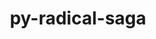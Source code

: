 ---
title: "py-radical-saga"
layout: cache
categories: [package, develop-2024-05-12]
meta: {"versions": ["1.47.0"], "compilers": ["gcc@=11.4.0", "gcc@=9.4.0", "oneapi@=2024.0.0"], "oss": ["ubuntu20.04", "ubuntu22.04"], "platforms": ["linux"], "targets": ["neoverse_v1", "neoverse_v2", "ppc64le", "x86_64_v3"], "stacks": ["e4s", "e4s-neoverse-v2", "e4s-neoverse_v1", "e4s-oneapi", "e4s-power", "root"], "num_specs": 5, "num_specs_by_stack": {"root": 5, "e4s-power": 1, "e4s-neoverse_v1": 1, "e4s-neoverse-v2": 1, "e4s": 1, "e4s-oneapi": 1}}
spec_details: [{"hash": "6wbvpq3py63czeefcwpa4hnnwpudncix", "compiler": "gcc@=9.4.0", "versions": ["1.47.0"], "os": "ubuntu20.04", "platform": "linux", "target": "ppc64le", "variants": ["build_system=python_pip"], "stacks": ["root", "e4s-power"], "size": "-", "tarball": "https://binaries.spack.io/releases/develop-2024-05-12/build_cache/linux-ubuntu20.04-ppc64le/gcc-9.4.0/py-radical-saga-1.47.0/linux-ubuntu20.04-ppc64le-gcc-9.4.0-py-radical-saga-1.47.0-6wbvpq3py63czeefcwpa4hnnwpudncix.spack"}, {"hash": "ryxgqthr4t5gznuyzvoxhd7xsjwekvss", "compiler": "gcc@=11.4.0", "versions": ["1.47.0"], "os": "ubuntu22.04", "platform": "linux", "target": "neoverse_v1", "variants": ["build_system=python_pip"], "stacks": ["e4s-neoverse_v1", "root"], "size": "-", "tarball": "https://binaries.spack.io/releases/develop-2024-05-12/build_cache/linux-ubuntu22.04-neoverse_v1/gcc-11.4.0/py-radical-saga-1.47.0/linux-ubuntu22.04-neoverse_v1-gcc-11.4.0-py-radical-saga-1.47.0-ryxgqthr4t5gznuyzvoxhd7xsjwekvss.spack"}, {"hash": "hu75z6tkb3toxuqoqm4ao2btyvxqe7gl", "compiler": "gcc@=11.4.0", "versions": ["1.47.0"], "os": "ubuntu22.04", "platform": "linux", "target": "neoverse_v2", "variants": ["build_system=python_pip"], "stacks": ["root", "e4s-neoverse-v2"], "size": "-", "tarball": "https://binaries.spack.io/releases/develop-2024-05-12/build_cache/linux-ubuntu22.04-neoverse_v2/gcc-11.4.0/py-radical-saga-1.47.0/linux-ubuntu22.04-neoverse_v2-gcc-11.4.0-py-radical-saga-1.47.0-hu75z6tkb3toxuqoqm4ao2btyvxqe7gl.spack"}, {"hash": "zajixezgnzdszir2qww6kqsz72jdymkc", "compiler": "gcc@=11.4.0", "versions": ["1.47.0"], "os": "ubuntu22.04", "platform": "linux", "target": "x86_64_v3", "variants": ["build_system=python_pip"], "stacks": ["root", "e4s"], "size": "-", "tarball": "https://binaries.spack.io/releases/develop-2024-05-12/build_cache/linux-ubuntu22.04-x86_64_v3/gcc-11.4.0/py-radical-saga-1.47.0/linux-ubuntu22.04-x86_64_v3-gcc-11.4.0-py-radical-saga-1.47.0-zajixezgnzdszir2qww6kqsz72jdymkc.spack"}, {"hash": "ponjm4pi3nk3o6crfzraiz4fenzapsky", "compiler": "oneapi@=2024.0.0", "versions": ["1.47.0"], "os": "ubuntu22.04", "platform": "linux", "target": "x86_64_v3", "variants": ["build_system=python_pip"], "stacks": ["root", "e4s-oneapi"], "size": "-", "tarball": "https://binaries.spack.io/releases/develop-2024-05-12/build_cache/linux-ubuntu22.04-x86_64_v3/oneapi-2024.0.0/py-radical-saga-1.47.0/linux-ubuntu22.04-x86_64_v3-oneapi-2024.0.0-py-radical-saga-1.47.0-ponjm4pi3nk3o6crfzraiz4fenzapsky.spack"}]
---